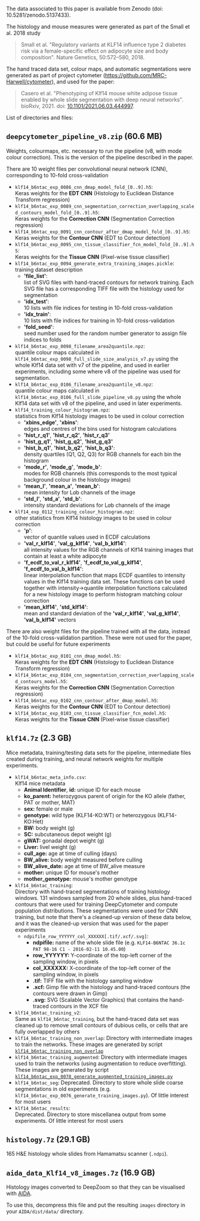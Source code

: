 The data associated to this paper is available from Zenodo (doi: 10.5281/zenodo.5137433).

The histology and mouse measures were generated as part of the Small et al. 2018 study

> Small et al. "Regulatory variants at KLF14 influence type 2 diabetes risk via a female-specific effect on adipocyte size and body composition". Nature Genetics, 50:572–580, 2018.

The hand traced data set, colour maps, and automatic segmentations were generated as part of project cytometer (https://github.com/MRC-Harwell/cytometer), and used for the paper:

> Casero et al. "Phenotyping of Klf14 mouse white adipose tissue enabled by whole slide segmentation with deep neural networks". bioRxiv, 2021. doi: [10.1101/2021.06.03.444997](https://www.biorxiv.org/content/10.1101/2021.06.03.444997v1.full).

List of directories and files:

## `deepcytometer_pipeline_v8.zip` (60.6 MB)

Weights, colourmaps, etc. necessary to run the pipeline (v8, with mode colour correction). This is the version of the pipeline described in the paper.

There are 10 weight files per convolutional neural network (CNN), corresponding to 10-fold cross-validation

* `klf14_b6ntac_exp_0086_cnn_dmap_model_fold_[0..9].h5`:  
Keras weights for the **EDT CNN** (Histology to Euclidean Distance Transform regression)
* `klf14_b6ntac_exp_0089_cnn_segmentation_correction_overlapping_scaled_contours_model_fold_[0..9].h5`:  
Keras weights for the **Correction CNN** (Segmentation Correction regression)
* `klf14_b6ntac_exp_0091_cnn_contour_after_dmap_model_fold_[0..9].h5`:  
Keras weights for the **Contour CNN** (EDT to Contour detection)
* `klf14_b6ntac_exp_0095_cnn_tissue_classifier_fcn_model_fold_[0..9].h5`:  
Keras weights for the **Tissue CNN** (Pixel-wise tissue classifier)
* `klf14_b6ntac_exp_0094_generate_extra_training_images.pickle`:  
training dataset description
  * **'file_list'**:  
  list of SVG files with hand-traced contours for network training. Each SVG file has a corresponding TIFF file with the histology used for segmentation
  * **'idx_test'**:  
  10 lists with file indices for testing in 10-fold cross-validation
  * **'idx_train'**:  
  10 lists with file indices for training in 10-fold cross-validation
  * **'fold_seed'**:  
  seed number used for the random number generator to assign file indices to folds
* `klf14_b6ntac_exp_0098_filename_area2quantile.npz`:  
quantile colour maps calculated in `klf14_b6ntac_exp_0098_full_slide_size_analysis_v7.py` using the whole Klf14 data set with v7 of the pipeline, and used in earlier experiments, including some where v8 of the pipeline was used for segmentation.  
* `klf14_b6ntac_exp_0106_filename_area2quantile_v8.npz`:  
quantile colour maps calculated in `klf14_b6ntac_exp_0106_full_slide_pipeline_v8.py` using the whole Klf14 data set with v8 of the pipeline, and used in later experiments.
* `klf14_training_colour_histogram.npz`:  
statistics from Klf14 histology images to be used in colour correction
  * **'xbins_edge'**, **'xbins'**:  
  edges and centres of the bins used for histogram calculations
  * **'hist_r_q1'**, **'hist_r_q2'**, **'hist_r_q3'**
  * **'hist_g_q1'**, **'hist_g_q2'**, **'hist_g_q3'**
  * **'hist_b_q1'**, **'hist_b_q2'**, **'hist_b_q3'**:  
  density quartiles (Q1, Q2, Q3) for RGB channels for each bin the histogram
  * **'mode_r'**, **'mode_g'**, **'mode_b'**:  
  modes for RGB channels (this corresponds to the most typical background colour in the histology images)
  * **'mean_l'**, **'mean_a'**, **'mean_b'**:  
  mean intensity for L*a*b channels of the image
  * **'std_l'**, **'std_a'**, **'std_b'**:  
  intensity standard deviations for L*a*b channels of the image
* `klf14_exp_0112_training_colour_histogram.npz`:  
other statistics from Klf14 histology images to be used in colour correction
  * **'p'**:  
  vector of quantile values used in ECDF calculations
  * **'val_r_klf14'**, **'val_g_klf14'**, **'val_b_klf14'**:  
  all intensity values for the RGB channels of Klf14 training images that contain at least a white adipocyte
  * **'f_ecdf_to_val_r_klf14'**, **'f_ecdf_to_val_g_klf14'**, **'f_ecdf_to_val_b_klf14'**:  
  linear interpolation function that maps ECDF quantiles to intensity values in the Klf14 training data set. These functions can be used together with intensity->quantile interpolation functions calculated for a new histology image to perform histogram matching colour correction
  * **'mean_klf14'**, **'std_klf14'**:  
  mean and standard deviation of the **'val_r_klf14'**, **'val_g_klf14'**, **'val_b_klf14'** vectors

There are also weight files for the pipeline trained with all the data, instead of the 10-fold cross-validation partition. These were not used for the paper, but could be useful for future experiments
* `klf14_b6ntac_exp_0101_cnn_dmap_model.h5`:  
Keras weights for the **EDT CNN** (Histology to Euclidean Distance Transform regression)
* `klf14_b6ntac_exp_0104_cnn_segmentation_correction_overlapping_scaled_contours_model.h5`:  
Keras weights for the **Correction CNN** (Segmentation Correction regression)
* `klf14_b6ntac_exp_0102_cnn_contour_after_dmap_model.h5`:  
Keras weights for the **Contour CNN** (EDT to Contour detection)
* `klf14_b6ntac_exp_0103_cnn_tissue_classifier_fcn_model.h5`:  
Keras weights for the **Tissue CNN** (Pixel-wise tissue classifier)

## `klf14.7z` (2.3 GB)

Mice metadata, training/testing data sets for the pipeline, intermediate files created during training, and neural network weights for multiple experiments.

* `klf14_b6ntac_meta_info.csv`:  
Klf14 mice metadata
  * **Animal Identifier**, **id:** unique ID for each mouse
  * **ko_parent:** heterozygous parent of origin for the KO allele (father, PAT or mother, MAT)
  * **sex:** female or male
  * **genotype:** wild type (KLF14-KO:WT) or heterozygous (KLF14-KO:Het)
  * **BW:** body weight (g)
  * **SC:** subcutaneous depot weight (g)
  * **gWAT:** gonadal depot weight (g)
  * **Liver:** livel weight (g)
  * **cull_age:** age at time of culling (days)
  * **BW_alive:** body weight measured before culling
  * **BW_alive_date:** age at time of BW_alive measure
  * **mother:** unique ID for mouse's mother
  * **mother_genotype:** mouse's mother genotype
* `klf14_b6ntac_training`:  
Directory with hand-traced segmentations of training histology windows. 131 windows sampled from 20 whole slides, plus hand-traced contours that were used for training DeepCytometer and compute population distributions. These segmentations were used for CNN training, but note that there's a cleaned-up version of these data below, and it was the cleaned-up version that was used for the paper experiments
  * `ndpifile_row_YYYYYY_col_XXXXXX[.tif/.xcf/.svg]`: 
    * **ndpifile:** name of the whole slide file (e.g. `KLF14-B6NTAC 36.1c PAT 98-16 C1 - 2016-02-11 10.45.00`)
    * **row_YYYYYY:** Y-coordinate of the top-left corner of the sampling window, in pixels
    * **col_XXXXXX:** X-coordinate of the top-left corner of the sampling window, in pixels
    * **.tif:** TIFF file with the histology sampling window
    * **.xcf:** Gimp file with the histology and hand-traced contours (the contours were drawn in Gimp)
    * **.svg:** SVG (Scalable Vector Graphics) that contains the hand-traced contours in the XCF file
* `klf14_b6ntac_training_v2`:  
Same as `klf14_b6ntac_training`, but the hand-traced data set was cleaned up to remove small contours of dubious cells, or cells that are fully overlapped by others
* `klf14_b6ntac_training_non_overlap`:
Directory with intermediate images to train the networks. These images are generated by script [`klf14_b6ntac_training_non_overlap`](https://github.com/MRC-Harwell/cytometer/blob/main/scripts/klf14_b6ntac_exp_0077_generate_non_overlap_training_images.py)
* `klf14_b6ntac_training_augmented`:
Directory with intermediate images used to train the networks (using augmentation to reduce overfitting). These images are generated by script [`klf14_b6ntac_exp_0078_generate_augmented_training_images.py`](https://github.com/MRC-Harwell/cytometer/blob/main/scripts/klf14_b6ntac_exp_0078_generate_augmented_training_images.py)
* `klf14_b6ntac_seg`:
Deprecated. Directory to store whole slide coarse segmentations in old experiments (e.g. `klf14_b6ntac_exp_0076_generate_training_images.py`). Of little interest for most users
* `klf14_b6ntac_results`:  
Deprecated. Directory to store miscellanea output from some experiments. Of little interest for most users

## `histology.7z` (29.1 GB)

165 H&E histology whole slides from Hamamatsu scanner (`.ndpi`).

## `aida_data_Klf14_v8_images.7z` (16.9 GB)

Histology images converted to DeepZoom so that they can be visualised with [AIDA](https://github.com/alanaberdeen/AIDA).

To use this, decompress this file and put the resulting `images` directory in your `AIDA/dist/data/` directory.
